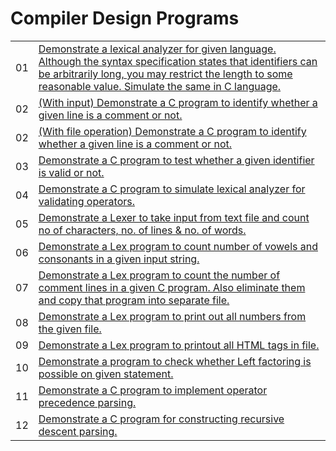 # Compiler Design Programs

|||
|---|---|
|01|[Demonstrate a lexical analyzer for given language. Although the syntax specification states that identifiers can be arbitrarily long, you may restrict the length to some reasonable value. Simulate the same in C language.](./01/.md)|
|02|[\(With input\) Demonstrate a C program to identify whether a given line is a comment or not.](./02/simple.md)|
|02|[\(With file operation\) Demonstrate a C program to identify whether a given line is a comment or not.](./02/.md)|
|03|[Demonstrate a C program to test whether a given identifier is valid or not.](./03/.md)|
|04|[Demonstrate a C program to simulate lexical analyzer for validating operators.](./04/.md)|
|05|[Demonstrate a Lexer to take input from text file and count no of characters, no. of lines & no. of words.](./05/.md)|
|06|[Demonstrate a Lex program to count number of vowels and consonants in a given input string.](./06/.md)|
|07|[Demonstrate a Lex program to count the number of comment lines in a given C program. Also eliminate them and copy that program into separate file.](./07/.md)|
|08|[Demonstrate a Lex program to print out all numbers from the given file.](./08/.md)|
|09|[Demonstrate a Lex program to printout all HTML tags in file.](./09/.md)|
|10|[Demonstrate a program to check whether Left factoring is possible on given statement.](./10/.md)|
|11|[Demonstrate a C program to implement operator precedence parsing.](./11/.md)|
|12|[Demonstrate a C program for constructing recursive descent parsing.](./12/.md)|
